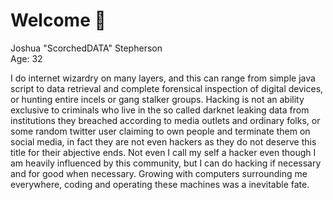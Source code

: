 # Welcome 🐺
Joshua "ScorchedDATA" Stepherson<br>Age: 32

I do internet wizardry on many layers, and this can range from simple java script to data retrieval and complete forensical inspection of digital devices, or hunting entire incels or gang stalker groups. Hacking is not an ability exclusive to criminals who live in the so called darknet leaking data from institutions they breached according to media outlets and ordinary folks, or some random twitter user claiming to own people and terminate them on social media, in fact they are not even hackers as they do not deserve this title for their abjective ends. Not even I call my self a hacker even though I am heavily influenced by this community, but I can do hacking if necessary and for good when necessary. Growing with computers surrounding me everywhere, coding and operating these machines was a inevitable fate.
